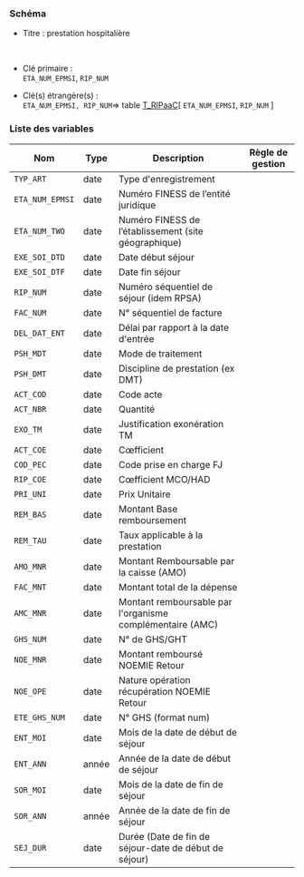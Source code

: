### Schéma


- Titre : prestation hospitalière
<br />


- Clé primaire : <br />`ETA_NUM_EPMSI`, `RIP_NUM`<br />


- Clé(s) étrangère(s) : <br />
`ETA_NUM_EPMSI, RIP_NUM`=> table [T_RIPaaC](/tables/T_RIPaaC)[ `ETA_NUM_EPMSI`, `RIP_NUM` ]<br />

 
### Liste des variables

Nom | Type | Description | Règle de gestion
-|-|-|-
`TYP_ART`| date |Type d'enregistrement||
`ETA_NUM_EPMSI`| date |Numéro FINESS de l’entité juridique||
`ETA_NUM_TWO`| date |Numéro FINESS de l’établissement (site géographique)||
`EXE_SOI_DTD`| date |Date début séjour||
`EXE_SOI_DTF`| date |Date fin séjour||
`RIP_NUM`| date |Numéro séquentiel de séjour (idem RPSA)||
`FAC_NUM`| date |N° séquentiel de facture||
`DEL_DAT_ENT`| date |Délai par rapport à la date d'entrée||
`PSH_MDT`| date |Mode de traitement||
`PSH_DMT`| date |Discipline de prestation (ex DMT)||
`ACT_COD`| date |Code acte||
`ACT_NBR`| date |Quantité||
`EXO_TM`| date |Justification exonération TM||
`ACT_COE`| date |Cœfficient||
`COD_PEC`| date |Code prise en charge FJ||
`RIP_COE`| date |Cœfficient MCO/HAD||
`PRI_UNI`| date |Prix Unitaire||
`REM_BAS`| date |Montant Base remboursement||
`REM_TAU`| date |Taux applicable à la prestation||
`AMO_MNR`| date |Montant Remboursable par la caisse (AMO)||
`FAC_MNT`| date |Montant total de la dépense||
`AMC_MNR`| date |Montant remboursable par l'organisme complémentaire (AMC)||
`GHS_NUM`| date |N° de GHS/GHT||
`NOE_MNR`| date |Montant remboursé NOEMIE Retour||
`NOE_OPE`| date |Nature opération récupération NOEMIE Retour||
`ETE_GHS_NUM`| date |N° GHS (format num)||
`ENT_MOI`| date |Mois de la date de début de séjour||
`ENT_ANN`| année |Année de la date de début de séjour||
`SOR_MOI`| date |Mois de la date de fin de séjour||
`SOR_ANN`| année |Année de la date de fin de séjour||
`SEJ_DUR`| date |Durée (Date de fin de séjour-date de début de séjour)||